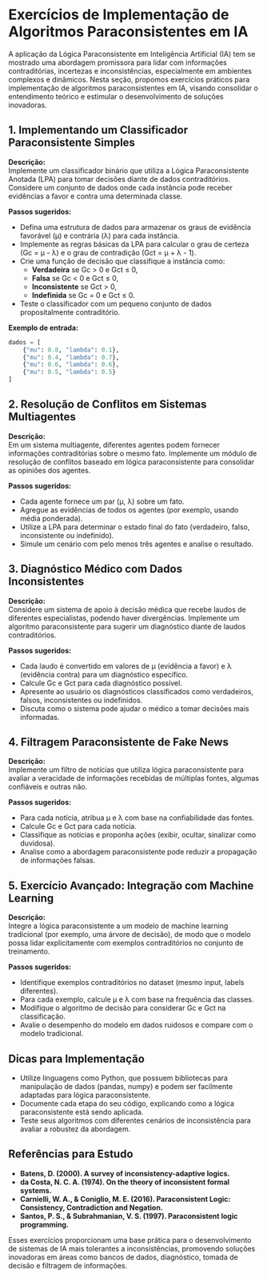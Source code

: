 
# Exercícios de Implementação de Algoritmos Paraconsistentes em IA

A aplicação da Lógica Paraconsistente em Inteligência Artificial (IA) tem se mostrado uma abordagem promissora para lidar com informações contraditórias, incertezas e inconsistências, especialmente em ambientes complexos e dinâmicos. Nesta seção, propomos exercícios práticos para implementação de algoritmos paraconsistentes em IA, visando consolidar o entendimento teórico e estimular o desenvolvimento de soluções inovadoras.



## 1. **Implementando um Classificador Paraconsistente Simples**

**Descrição:**  
Implemente um classificador binário que utiliza a Lógica Paraconsistente Anotada (LPA) para tomar decisões diante de dados contraditórios. Considere um conjunto de dados onde cada instância pode receber evidências a favor e contra uma determinada classe.

**Passos sugeridos:**
- Defina uma estrutura de dados para armazenar os graus de evidência favorável (μ) e contrária (λ) para cada instância.
- Implemente as regras básicas da LPA para calcular o grau de certeza (Gc = μ - λ) e o grau de contradição (Gct = μ + λ - 1).
- Crie uma função de decisão que classifique a instância como:
  - **Verdadeira** se Gc > 0 e Gct ≤ 0,
  - **Falsa** se Gc < 0 e Gct ≤ 0,
  - **Inconsistente** se Gct > 0,
  - **Indefinida** se Gc = 0 e Gct ≤ 0.
- Teste o classificador com um pequeno conjunto de dados propositalmente contraditório.

**Exemplo de entrada:**
```python
dados = [
    {"mu": 0.8, "lambda": 0.1},
    {"mu": 0.4, "lambda": 0.7},
    {"mu": 0.6, "lambda": 0.6},
    {"mu": 0.5, "lambda": 0.5}
]
```



## 2. **Resolução de Conflitos em Sistemas Multiagentes**

**Descrição:**  
Em um sistema multiagente, diferentes agentes podem fornecer informações contraditórias sobre o mesmo fato. Implemente um módulo de resolução de conflitos baseado em lógica paraconsistente para consolidar as opiniões dos agentes.

**Passos sugeridos:**
- Cada agente fornece um par (μ, λ) sobre um fato.
- Agregue as evidências de todos os agentes (por exemplo, usando média ponderada).
- Utilize a LPA para determinar o estado final do fato (verdadeiro, falso, inconsistente ou indefinido).
- Simule um cenário com pelo menos três agentes e analise o resultado.



## 3. **Diagnóstico Médico com Dados Inconsistentes**

**Descrição:**  
Considere um sistema de apoio à decisão médica que recebe laudos de diferentes especialistas, podendo haver divergências. Implemente um algoritmo paraconsistente para sugerir um diagnóstico diante de laudos contraditórios.

**Passos sugeridos:**
- Cada laudo é convertido em valores de μ (evidência a favor) e λ (evidência contra) para um diagnóstico específico.
- Calcule Gc e Gct para cada diagnóstico possível.
- Apresente ao usuário os diagnósticos classificados como verdadeiros, falsos, inconsistentes ou indefinidos.
- Discuta como o sistema pode ajudar o médico a tomar decisões mais informadas.



## 4. **Filtragem Paraconsistente de Fake News**

**Descrição:**  
Implemente um filtro de notícias que utiliza lógica paraconsistente para avaliar a veracidade de informações recebidas de múltiplas fontes, algumas confiáveis e outras não.

**Passos sugeridos:**
- Para cada notícia, atribua μ e λ com base na confiabilidade das fontes.
- Calcule Gc e Gct para cada notícia.
- Classifique as notícias e proponha ações (exibir, ocultar, sinalizar como duvidosa).
- Analise como a abordagem paraconsistente pode reduzir a propagação de informações falsas.



## 5. **Exercício Avançado: Integração com Machine Learning**

**Descrição:**  
Integre a lógica paraconsistente a um modelo de machine learning tradicional (por exemplo, uma árvore de decisão), de modo que o modelo possa lidar explicitamente com exemplos contraditórios no conjunto de treinamento.

**Passos sugeridos:**
- Identifique exemplos contraditórios no dataset (mesmo input, labels diferentes).
- Para cada exemplo, calcule μ e λ com base na frequência das classes.
- Modifique o algoritmo de decisão para considerar Gc e Gct na classificação.
- Avalie o desempenho do modelo em dados ruidosos e compare com o modelo tradicional.



## Dicas para Implementação

- Utilize linguagens como Python, que possuem bibliotecas para manipulação de dados (pandas, numpy) e podem ser facilmente adaptadas para lógica paraconsistente.
- Documente cada etapa do seu código, explicando como a lógica paraconsistente está sendo aplicada.
- Teste seus algoritmos com diferentes cenários de inconsistência para avaliar a robustez da abordagem.



## Referências para Estudo

- **Batens, D. (2000). A survey of inconsistency-adaptive logics.**
- **da Costa, N. C. A. (1974). On the theory of inconsistent formal systems.**
- **Carnielli, W. A., & Coniglio, M. E. (2016). Paraconsistent Logic: Consistency, Contradiction and Negation.**
- **Santos, P. S., & Subrahmanian, V. S. (1997). Paraconsistent logic programming.**



Esses exercícios proporcionam uma base prática para o desenvolvimento de sistemas de IA mais tolerantes a inconsistências, promovendo soluções inovadoras em áreas como bancos de dados, diagnóstico, tomada de decisão e filtragem de informações.

